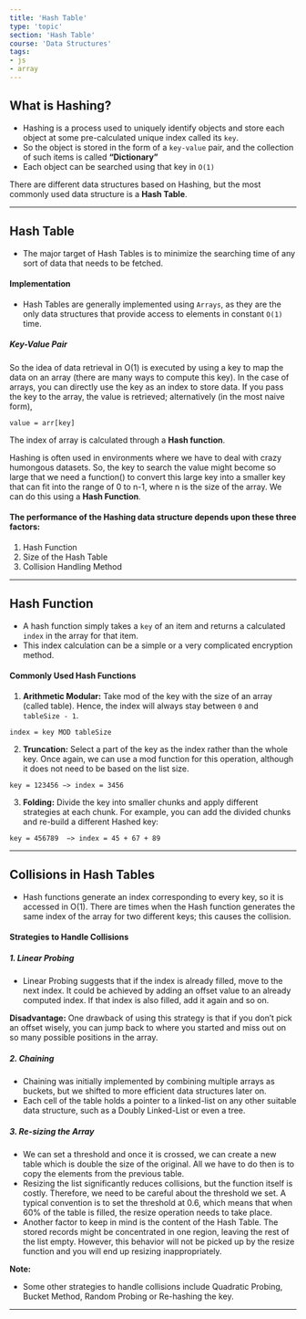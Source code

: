 ```yaml
---
title: 'Hash Table'
type: 'topic'
section: 'Hash Table'
course: 'Data Structures'
tags:
- js
- array
---
```

## What is Hashing?
- Hashing is a process used to uniquely identify objects and store each object at some pre-calculated unique index called its `key`.
- So the object is stored in the form of a `key-value` pair, and the collection of such items is called **“Dictionary”**
- Each object can be searched using that key in `O(1)`

There are different data structures based on Hashing, but the most commonly used data structure is a **Hash Table**.

---
## Hash Table
- The major target of Hash Tables is to minimize the searching time of any sort of data that needs to be fetched.

#### Implementation
- Hash Tables are generally implemented using `Arrays`, as they are the only data structures that provide access to elements in constant `O(1)` time.

##### Key-Value Pair
So the idea of data retrieval in O(1) is executed by using a key to map the data on an array (there are many ways to compute this key). In the case of arrays, you can directly use the key as an index to store data. If you pass the key to the array, the value is retrieved; alternatively (in the most naive form),
```
value = arr[key]
```

The index of array is calculated through a **Hash function**.

Hashing is often used in environments where we have to deal with crazy humongous datasets. So, the key to search the value might become so large that we need a function() to convert this large key into a smaller key that can fit into the range of 0 to n-1, where n is the size of the array. We can do this using a **Hash Function**.

#### The performance of the Hashing data structure depends upon these three factors:
1. Hash Function
2. Size of the Hash Table
3. Collision Handling Method

---
## Hash Function
- A hash function simply takes a `key` of an item and returns a calculated `index` in the array for that item.
- This index calculation can be a simple or a very complicated encryption method.

#### Commonly Used Hash Functions
1. **Arithmetic Modular:** Take mod of the key with the size of an array (called table). Hence, the index will always stay between `0` and `tableSize - 1`.
```
index = key MOD tableSize
```

2. **Truncation:** Select a part of the key as the index rather than the whole key. Once again, we can use a mod function for this operation, although it does not need to be based on the list size.
```
key = 123456 −> index = 3456
```

3. **Folding:** Divide the key into smaller chunks and apply different strategies at each chunk. For example, you can add the divided chunks and re-build a different Hashed key:
```
key = 456789  −> index = 45 + 67 + 89
```

---
## Collisions in Hash Tables
- Hash functions generate an index corresponding to every key, so it is accessed in O(1). There are times when the Hash function generates the same index of the array for two different keys; this causes the collision.

#### Strategies to Handle Collisions
##### 1. Linear Probing
- Linear Probing suggests that if the index is already filled, move to the next index. It could be achieved by adding an offset value to an already computed index. If that index is also filled, add it again and so on.

**Disadvantage:** One drawback of using this strategy is that if you don’t pick an offset wisely, you can jump back to where you started and miss out on so many possible positions in the array.

##### 2. Chaining
- Chaining was initially implemented by combining multiple arrays as buckets, but we shifted to more efficient data structures later on.
- Each cell of the table holds a pointer to a linked-list on any other suitable data structure, such as a Doubly Linked-List or even a tree.

##### 3. Re-sizing the Array
- We can set a threshold and once it is crossed, we can create a new table which is double the size of the original. All we have to do then is to copy the elements from the previous table.
- Resizing the list significantly reduces collisions, but the function itself is costly. Therefore, we need to be careful about the threshold we set. A typical convention is to set the threshold at 0.6, which means that when 60% of the table is filled, the resize operation needs to take place.
- Another factor to keep in mind is the content of the Hash Table. The stored records might be concentrated in one region, leaving the rest of the list empty. However, this behavior will not be picked up by the resize function and you will end up resizing inappropriately.

**Note:**
- Some other strategies to handle collisions include Quadratic Probing, Bucket Method, Random Probing or Re-hashing the key.


---